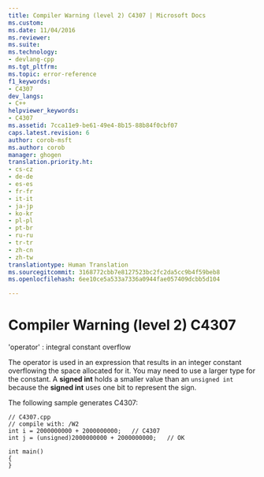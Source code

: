 ```yaml
---
title: Compiler Warning (level 2) C4307 | Microsoft Docs
ms.custom: 
ms.date: 11/04/2016
ms.reviewer: 
ms.suite: 
ms.technology:
- devlang-cpp
ms.tgt_pltfrm: 
ms.topic: error-reference
f1_keywords:
- C4307
dev_langs:
- C++
helpviewer_keywords:
- C4307
ms.assetid: 7cca11e9-be61-49e4-8b15-88b84f0cbf07
caps.latest.revision: 6
author: corob-msft
ms.author: corob
manager: ghogen
translation.priority.ht:
- cs-cz
- de-de
- es-es
- fr-fr
- it-it
- ja-jp
- ko-kr
- pl-pl
- pt-br
- ru-ru
- tr-tr
- zh-cn
- zh-tw
translationtype: Human Translation
ms.sourcegitcommit: 3168772cbb7e8127523bc2fc2da5cc9b4f59beb8
ms.openlocfilehash: 6ee10ce5a533a7336a0944fae057409dcbb5d104

---
```

# Compiler Warning (level 2) C4307
'operator' : integral constant overflow  
  
 The operator is used in an expression that results in an integer constant overflowing the space allocated for it. You may need to use a larger type for the constant. A **signed int** holds a smaller value than an `unsigned int` because the **signed int** uses one bit to represent the sign.  
  
 The following sample generates C4307:  
  
```  
// C4307.cpp  
// compile with: /W2  
int i = 2000000000 + 2000000000;   // C4307  
int j = (unsigned)2000000000 + 2000000000;   // OK  
  
int main()  
{  
}  
```


<!--HONumber=Jan17_HO1-->


